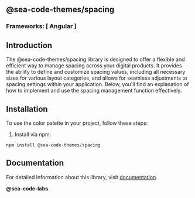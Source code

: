 ## @sea-code-themes/spacing

### Frameworks: [ Angular ]

## Introduction

The @sea-code-themes/spacing library is designed to offer a flexible and efficient way to manage spacing
across your digital products. It provides the ability to define and customize spacing values,
including all necessary sizes for various layout categories, and allows for seamless adjustments
to spacing settings within your application. Below, you'll find an explanation of how to implement
and use the spacing management function effectively.

## Installation

To use the color palette in your project, follow these steps:

1. Install via npm:

```
npm install @sea-code-themes/spacing
```

## Documentation

For detailed information about this library,
visit [documentation](https://seacodelabs.atlassian.net/wiki/external/MjA1YWE3MGJiZjhjNGQxNmJmM2RiMWFhYWFmOWU1NWE).

**@sea-code-labs**
